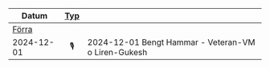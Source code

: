 |Datum|[Typ](Förklaring)||
|-|:-:|-|
|[Förra](2024-11.html)|||
|2024-12-01|🎙️|2024-12-01 Bengt Hammar - Veteran-VM o Liren-Gukesh|
